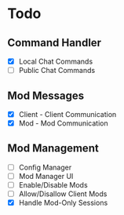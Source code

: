 # Todo
## Command Handler
- [x] Local Chat Commands
- [ ] Public Chat Commands
## Mod Messages
- [x] Client - Client Communication
- [x] Mod - Mod Communication
## Mod Management
- [ ] Config Manager
- [ ] Mod Manager UI
- [ ] Enable/Disable Mods
- [ ] Allow/Disallow Client Mods
- [X] Handle Mod-Only Sessions
